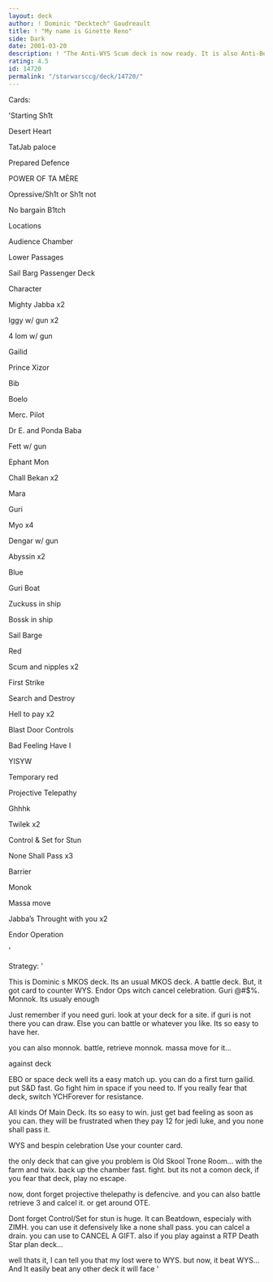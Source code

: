 ```yaml
---
layout: deck
author: ! Dominic "Decktech" Gaudreault
title: ! "My name is Ginette Reno"
side: Dark
date: 2001-03-20
description: ! "The Anti-WYS Scum deck is now ready. It is also Anti-Bespin Celebration. The 2 deck that are good... all the other LS deck will always suck anyways..."
rating: 4.5
id: 14720
permalink: "/starwarsccg/deck/14720/"
---
```

Cards: 

'Starting Sh1t


Desert Heart

TatJab paloce

Prepared Defence

POWER OF TA MÈRE

Opressive/Sh1t or Sh1t not

No bargain B1tch


Locations 


Audience Chamber 

Lower Passages 

Sail Barg Passenger Deck 


Character


Mighty Jabba x2

Iggy w/ gun x2 

4 lom w/ gun

Gailid 

Prince Xizor 

Bib 

Boelo 

Merc. Pilot 

Dr E. and Ponda Baba 

Fett w/ gun 

Ephant Mon 

Chall Bekan x2

Mara 

Guri 

Myo x4

Dengar w/ gun 

Abyssin x2 


Blue


Guri Boat

Zuckuss in ship

Bossk in ship 

Sail Barge


Red


Scum and nipples x2 

First Strike 

Search and Destroy 

Hell to pay x2

Blast Door Controls

Bad Feeling Have I

YISYW


Temporary red


Projective Telepathy 

Ghhhk

Twilek x2

Control & Set for Stun 

None Shall Pass x3 

Barrier 

Monok

Massa move

Jabba&#8217;s Throught with you x2

Endor Operation

'

Strategy: '

This is Dominic s MKOS deck. Its an usual MKOS deck. A battle deck. But, it got card to counter WYS. Endor Ops witch cancel celebration. Guri @#$%. Monnok. Its usualy enough


Just remember if you need guri. look at your deck for a site. if guri is not there you can draw. Else you can battle or whatever you like. Its so easy to have her.


you can also monnok. battle, retrieve monnok. massa move for it...


against deck


EBO or space deck well its a easy match up. you can do a first turn gailid. put S&D fast. Go fight him in space if you need to. If you really fear that deck, switch YCHForever for resistance.


All kinds Of Main Deck. Its so easy to win. just get bad feeling as soon as you can. they will be frustrated when they pay 12 for jedi luke, and you none shall pass it.


WYS and bespin celebration Use your counter card.


the only deck that can give you problem is Old Skool Trone Room... with the farm and twix. back up the chamber fast. fight. but its not a comon deck, if you fear that deck, play no escape.



now, dont forget projective thelepathy is defencive. and you can also battle retrieve 3 and calcel it. or get around OTE.


Dont forget Control/Set for stun is huge. It can Beatdown, especialy with ZIMH. you can use it defensively like a none shall pass. you can calcel a drain. you can use to CANCEL A GIFT. also if you play against a RTP Death Star plan deck...


well thats it, I can tell you that my lost were to WYS. but now, it beat WYS... And It easily beat any other deck it will face  '
